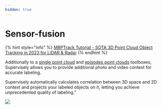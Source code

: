 ```yaml
---
hidden: true
---
```


# Sensor-fusion

{% hint style="info" %}
[MBPTrack Tutorial - SOTA 3D Point Cloud Object Tracking in 2023 for LiDAR & Radar](https://supervisely.com/labeling-toolbox/3d-lidar-sensor-fusion/#context)
{% endhint %}

Additionally to a [single point cloud](../3D-Point-Clouds.md) and [episodes point clouds](../3D-Point-Clouds-episod.md) toolboxes, Supervisely allows you to provide additional photo and video context for accurate labeling.

Supervisely automatically calculates correlation between 3D space and 2D context and projects your labeled objects on it, letting you achieve unprecedented quality of labeling.”

![](Sensor-fusion.gif)
